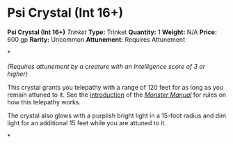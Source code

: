 # Psi Crystal (Int 16+)

**Psi Crystal (Int 16+)**
_Trinket_
**Type:** Trinket
**Quantity:** 1
**Weight:** N/A
**Price:** 600 gp
**Rarity:** Uncommon
**Attunement:** Requires Attunement

*<div class="item-attunement"><i>(Requires attunement by a creature with an Intelligence score of 3 or higher)</i><p>This crystal grants you telepathy with a range of 120 feet for as long as you remain attuned to it. See the <a href="https://www.dndbeyond.com/sources/mm/introduction#Telepathy">introduction</a> of the <a href="https://www.dndbeyond.com/sources/mm">*Monster Manual*</a> for rules on how this telepathy works.

The crystal also glows with a purplish bright light in a 15-foot radius and dim light for an additional 15 feet while you are attuned to it.</p>*